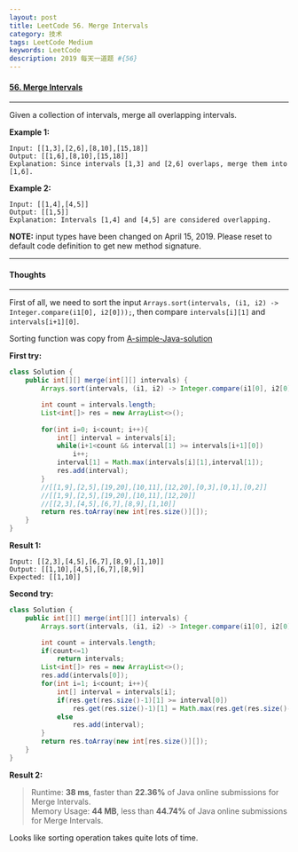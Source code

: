 ```yaml
---
layout: post
title: LeetCode 56. Merge Intervals
category: 技术
tags: LeetCode Medium
keywords: LeetCode
description: 2019 每天一道题 #{56}
---
```


#### [56. Merge Intervals](https://leetcode.com/problems/merge-intervals/)
---
Given a collection of intervals, merge all overlapping intervals.

**Example 1:**
```
Input: [[1,3],[2,6],[8,10],[15,18]]
Output: [[1,6],[8,10],[15,18]]
Explanation: Since intervals [1,3] and [2,6] overlaps, merge them into [1,6].
```
**Example 2:**
```
Input: [[1,4],[4,5]]
Output: [[1,5]]
Explanation: Intervals [1,4] and [4,5] are considered overlapping.
```
**NOTE:** input types have been changed on April 15, 2019. Please reset to default code definition to get new method signature.

---
#### Thoughts
---
First of all, we need to sort the input `Arrays.sort(intervals, (i1, i2) -> Integer.compare(i1[0], i2[0]));`, then compare `intervals[i][1]` and `intervals[i+1][0]`.

Sorting function was copy from [A-simple-Java-solution](https://leetcode.com/problems/merge-intervals/discuss/21222/)

**First try:**
```Java
class Solution {
    public int[][] merge(int[][] intervals) {
		Arrays.sort(intervals, (i1, i2) -> Integer.compare(i1[0], i2[0]));

        int count = intervals.length;
		List<int[]> res = new ArrayList<>();
        
        for(int i=0; i<count; i++){
		    int[] interval = intervals[i];
            while(i+1<count && interval[1] >= intervals[i+1][0])
                i++;
            interval[1] = Math.max(intervals[i][1],interval[1]);
            res.add(interval);
        }
        //[[1,9],[2,5],[19,20],[10,11],[12,20],[0,3],[0,1],[0,2]]
        //[[1,9],[2,5],[19,20],[10,11],[12,20]]
        //[[2,3],[4,5],[6,7],[8,9],[1,10]]
        return res.toArray(new int[res.size()][]);
    }
}
```

**Result 1:**
```
Input: [[2,3],[4,5],[6,7],[8,9],[1,10]]
Output: [[1,10],[4,5],[6,7],[8,9]]
Expected: [[1,10]]
```


**Second try:**
```Java
class Solution {
    public int[][] merge(int[][] intervals) {
		Arrays.sort(intervals, (i1, i2) -> Integer.compare(i1[0], i2[0]));

        int count = intervals.length;
        if(count<=1)
            return intervals;
		List<int[]> res = new ArrayList<>();
        res.add(intervals[0]);
        for(int i=1; i<count; i++){
            int[] interval = intervals[i];
            if(res.get(res.size()-1)[1] >= interval[0])
                res.get(res.size()-1)[1] = Math.max(res.get(res.size()-1)[1],interval[1]);
            else
                res.add(interval);
        }
        return res.toArray(new int[res.size()][]);
    }
}
```

**Result 2:**
> Runtime: **38 ms**, faster than **22.36%** of Java online submissions for Merge Intervals.  
> Memory Usage: **44 MB**, less than **44.74%** of Java online submissions for Merge Intervals.

Looks like sorting operation takes quite lots of time.
